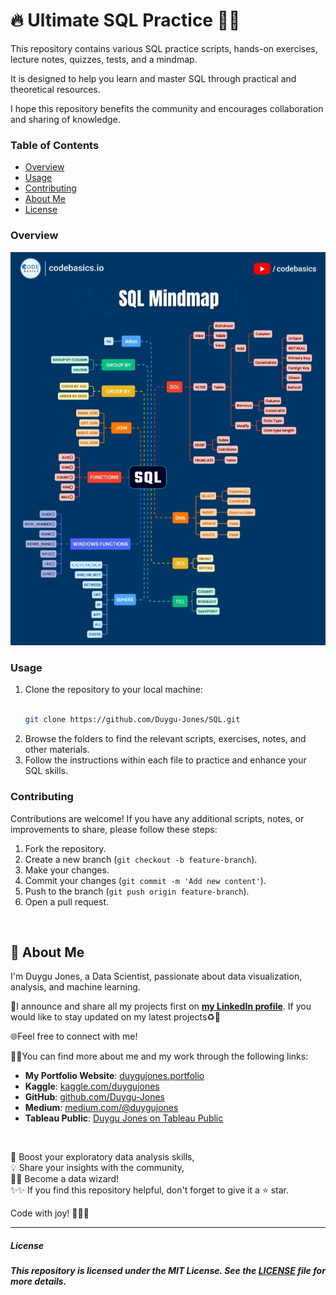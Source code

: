 # 🔥 Ultimate SQL Practice 🚀🎯

This repository contains various SQL practice scripts, hands-on exercises, lecture notes, quizzes, tests, and a mindmap. 

It is designed to help you learn and master SQL through practical and theoretical resources.

I hope this repository benefits the community and encourages collaboration and sharing of knowledge.

### Table of Contents

- [Overview](#overview)
- [Usage](#usage)
- [Contributing](#contributing)
- [About Me](#about-me)
- [License](#license)

### Overview

![image](https://github.com/Duygu-Jones/SQL/blob/main/01-SQL_Query_MindMap.gif)


### Usage

1. Clone the repository to your local machine:
    ```bash
    
    git clone https://github.com/Duygu-Jones/SQL.git
    
    ```
2. Browse the folders to find the relevant scripts, exercises, notes, and other materials.
3. Follow the instructions within each file to practice and enhance your SQL skills.

### Contributing

Contributions are welcome! If you have any additional scripts, notes, or improvements to share, please follow these steps:

1. Fork the repository.
2. Create a new branch (`git checkout -b feature-branch`).
3. Make your changes.
4. Commit your changes (`git commit -m 'Add new content'`).
5. Push to the branch (`git push origin feature-branch`).
6. Open a pull request.

<br>

## 🌱 About Me 

I'm Duygu Jones, a Data Scientist, passionate about data visualization, analysis, and machine learning. 


📢I announce and share all my projects first on [**my LinkedIn profile**](https://www.linkedin.com/in/duygujones/). If you would like to stay updated on my latest projects♻️💫 

🌐Feel free to connect with me!


🚀🎯You can find more about me and my work through the following links:

- **My Portfolio Website**: [duygujones.portfolio](https://duygujones.vercel.app/)
- **Kaggle**: [kaggle.com/duygujones](https://www.kaggle.com/duygujones)
- **GitHub**: [github.com/Duygu-Jones](https://github.com/Duygu-Jones)
- **Medium**: [medium.com/@duygujones](https://medium.com/@duygujones)
- **Tableau Public**: [Duygu Jones on Tableau Public](https://public.tableau.com/app/profile/duygu.jones/vizzes)

<br>

🎯 Boost your exploratory data analysis skills,<br>
💡 Share your insights with the community,<br>
👩‍💻 Become a data wizard!<br>
✨✨ If you find this repository helpful, don't forget to give it a ⭐ star.<br>

Code with joy! 👩‍💻✨

---


##### License

##### This repository is licensed under the MIT License. See the [LICENSE](LICENSE) file for more details.

